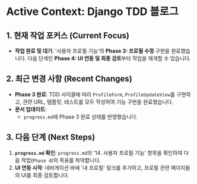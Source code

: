 # Active Context: Django TDD 블로그

## 1. 현재 작업 포커스 (Current Focus)

- **작업 완료 및 대기**: '사용자 프로필 기능'의 **Phase 3: 프로필 수정** 구현을 완료했습니다. 다음 단계인 **Phase 4: UI 연동 및 최종 검토**부터 작업을 재개할 수 있습니다.

## 2. 최근 변경 사항 (Recent Changes)

- **Phase 3 완료**: TDD 사이클에 따라 `ProfileForm`, `ProfileUpdateView`를 구현하고, 관련 URL, 템플릿, 테스트를 모두 작성하여 기능 구현을 완료했습니다.
- **문서 업데이트**:
    - `progress.md`에 Phase 3 완료 상태를 반영했습니다.

## 3. 다음 단계 (Next Steps)

1.  **`progress.md` 확인**: `progress.md`의 '14. 사용자 프로필 기능' 항목을 확인하여 다음 작업(`Phase 4`)의 목표를 파악합니다.
2.  **UI 연동 시작**: 네비게이션 바에 '내 프로필' 링크를 추가하고, 프로필 관련 페이지들의 UI를 최종 검토합니다.
